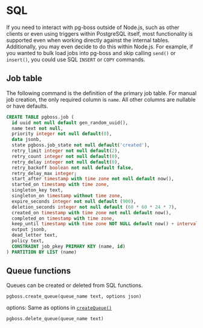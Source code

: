 # SQL

If you need to interact with pg-boss outside of Node.js, such as other clients or even using triggers within PostgreSQL itself, most functionality is supported even when working directly against the internal tables.  Additionally, you may even decide to do this within Node.js. For example, if you wanted to bulk load jobs into pg-boss and skip calling `send()` or `insert()`, you could use SQL `INSERT` or `COPY` commands.

## Job table

The following command is the definition of the primary job table. For manual job creation, the only required column is `name`.  All other columns are nullable or have defaults.

```sql
CREATE TABLE pgboss.job (
  id uuid not null default gen_random_uuid(),
  name text not null,
  priority integer not null default(0),
  data jsonb,
  state pgboss.job_state not null default('created'),
  retry_limit integer not null default(2),
  retry_count integer not null default(0),
  retry_delay integer not null default(0),
  retry_backoff boolean not null default false,
  retry_delay_max integer;
  start_after timestamp with time zone not null default now(),
  started_on timestamp with time zone,
  singleton_key text,
  singleton_on timestamp without time zone,
  expire_seconds integer not null default (900),
  deletion_seconds integer not null default (60 * 60 * 24 * 7),
  created_on timestamp with time zone not null default now(),
  completed_on timestamp with time zone,
  keep_until timestamp with time zone NOT NULL default now() + interval '14 days',
  output jsonb,
  dead_letter text,
  policy text,
  CONSTRAINT job_pkey PRIMARY KEY (name, id)
) PARTITION BY LIST (name)
```

## Queue functions

Queues can be created or deleted from SQL functions.

`pgboss.create_queue(queue_name text, options json)`

options: Same as options in [`createQueue()`](./api/queues?id=createqueuename-queue)

`pgboss.delete_queue(queue_name text)`